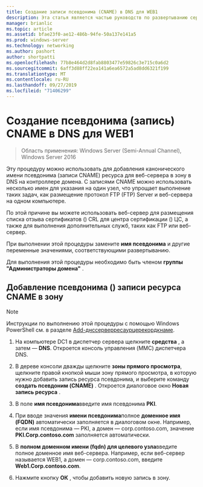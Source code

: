 ```yaml
---
title: Создание записи псевдонима (CNAME) в DNS для WEB1
description: Эта статья является частью руководств по развертыванию сертификатов сервера для беспроводных и беспроводных развертываний 802.1 X.
manager: brianlic
ms.topic: article
ms.assetid: bfae23f0-ae12-486b-94fe-50a137e141a5
ms.prod: windows-server
ms.technology: networking
ms.author: pashort
author: shortpatti
ms.openlocfilehash: 77b8e464d2d8fab8803477e59826c3e715c0a6d2
ms.sourcegitcommit: 6aff3d88ff22ea141a6ea6572a5ad8dd6321f199
ms.translationtype: MT
ms.contentlocale: ru-RU
ms.lasthandoff: 09/27/2019
ms.locfileid: "71406299"
---
```

# <a name="create-an-alias-cname-record-in-dns-for-web1"></a>Создание псевдонима \(запись\) CNAME в DNS для WEB1

>Область применения: Windows Server (Semi-Annual Channel), Windows Server 2016

Эту процедуру можно использовать для добавления канонического имени псевдонима \(записи CNAME\) ресурса для веб-сервера в зону в DNS на контроллере домена. С записями CNAME можно использовать несколько имен для указания на один узел, что упрощает выполнение таких задач, как размещение протокол FTP \(FTP\) Server и веб-сервера на одном компьютере.   
  
По этой причине вы можете использовать веб-сервер для размещения списка отзыва сертификатов \(\) CRL для центра сертификации \(\) ЦС, а также для выполнения дополнительных служб, таких как FTP или веб-сервер.  
  
При выполнении этой процедуры замените **имя псевдонима** и другие переменные значениями, соответствующими развертыванию.  
  
Для выполнения этой процедуры необходимо быть членом **группы "Администраторы домена"** .  
  
## <a name="to-add-an-alias-cname-resource-record-to-a-zone"></a>Добавление псевдонима \(\) записи ресурса CNAME в зону  
  
>[!NOTE]  
>Инструкции по выполнению этой процедуры с помощью Windows PowerShell см. в разделе [Add-днссерверресаурцерекордкнаме](https://technet.microsoft.com/library/jj649894(v=wps.630).aspx).  
  
1.  На компьютере DC1 в диспетчер сервера щелкните **средства** , а затем — **DNS**. Откроется консоль управления (MMC) диспетчера DNS.  
  
2.  В дереве консоли дважды щелкните **зоны прямого просмотра**, щелкните правой кнопкой мыши зону прямого просмотра, в которую нужно добавить запись ресурса псевдонима, и выберите команду **создать псевдоним \(CNAME\)** . Откроется диалоговое окно **Новая запись ресурса** .  
  
3.  В поле **имя псевдонима**введите имя псевдонима **PKI**.  
  
4.  При вводе значения **имени псевдонима**полное **доменное имя \(FQDN\)** автоматически заполняется в диалоговом окне. Например, если имя псевдонима — PKI, а домен — corp.contoso.com, значение **PKI.Corp.contoso.com** заполняется автоматически.  
  
5.  В **полном доменном имени \(fqdn\) для целевого узла**введите полное доменное имя веб-сервера. Например, если веб-сервер называется WEB1, а домен — corp.contoso.com, введите **Web1.Corp.contoso.com**.  
  
6.  Нажмите кнопку **ОК** , чтобы добавить новую запись в зону.  
  


